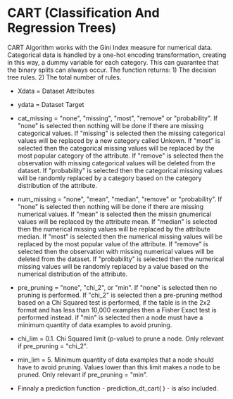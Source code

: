 # CART (Classification And Regression Trees)

CART Algorithm works with the Gini Index measure for numerical data. Categorical data is handled by a one-hot encoding transformation, creating in this way, a dummy variable for each category. This can guarantee that the binary splits can always occur. The function returns: 1) The decision tree rules. 2) The total number of rules.

* Xdata = Dataset Attributes

* ydata = Dataset Target

* cat_missing = "none", "missing", "most", "remove" or "probability". If "none" is selected then nothing will be done if there are missing categorical values. If "missing" is selected then the missing categorical values will be replaced by a new category called Unkown. If "most" is selected then the categorical missing values will be replaced by the most popular category of the attribute. If "remove" is selected then the observation with missing categorical values will be deleted from the dataset. If "probability" is selected then the categorical missing values will be randomly replaced by a category based on the category distribution of the attribute.

* num_missing = "none", "mean", "median", "remove" or "probability". If "none" is selected then nothing will be done if there are missing numerical values. If "mean" is selected then the missin gnumerical values will be replaced by the attribute mean. If "median" is selected then the numerical missing values will be replaced by the attribute median. If "most" is selected then the numerical  missing values will be replaced by the most popular value of the attribute. If "remove" is selected then the observation with missing numerical values will be deleted from the dataset. If "probability" is selected then the numerical missing values will be randomly replaced by a value based on the numerical distribution of the attribute.

* pre_pruning = "none",  "chi_2", or "min". If "none" is selected then no pruning is performed. If "chi_2" is selected then a pre-pruning method based on a Chi Squared test is performed, if the table is in the 2x2 format and has less than 10,000 examples then a Fisher Exact test is performed instead. if "min" is selected then a node must have a minimum quantity of data examples to avoid pruning.

* chi_lim = 0.1. Chi Squared limit (p-value) to prune a node. Only relevant if pre_pruning = "chi_2".

* min_lim = 5. Minimum quantity of data examples that a node should have to avoid pruning. Values lower than this limit makes a node to be pruned. Only relevant if pre_pruning = "min".

* Finnaly a prediction function - prediction_dt_cart( ) - is also included.
